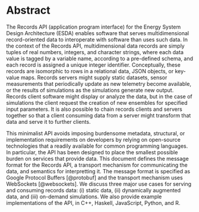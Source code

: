 # Abstract

The Records API (application program interface) for the Energy System Design Architecture (ESDA) enables software that serves multidimensional record-oriented data to interoperate with software than uses such data. In the context of the Records API, multidimensional data records are simply tuples of real numbers, integers, and character strings, where each data value is tagged by a variable name, according to a pre-defined schema, and each record is assigned a unique integer identifier. Conceptually, these records are isomorphic to rows in a relational data, JSON objects, or key-value maps. Records servers might supply static datasets, sensor measurements that periodically update as new telemetry become available, or the results of simulations as the simulations generate new output. Records client software might display or analyze the data, but in the case of simulations the client request the creation of new ensembles for specified input parameters. It is also possible to chain records clients and servers together so that a client consuming data from a server might transform that data and serve it to further clients.

This minimalist API avoids imposing burdensome metadata, structural, or implementation requirements on developers by relying on open-source technologies that a readily available for common programming languages. In particular, the API has been designed to place the smallest possible burden on services that provide data. This document defines the message format for the Records API, a transport mechanism for communicating the data, and semantics for interpretting it. The message format is specified as Google Protocol Buffers [@protobuf] and the transport mechanism uses WebSockets [@websockets].  We discuss three major use cases for serving and consuming records data: (i) static data, (ii) dynamically augmented data, and (iii) on-demand simulations.  We also provide example implementations of the API, in C++, Haskell, JavaScript, Python, and R.
